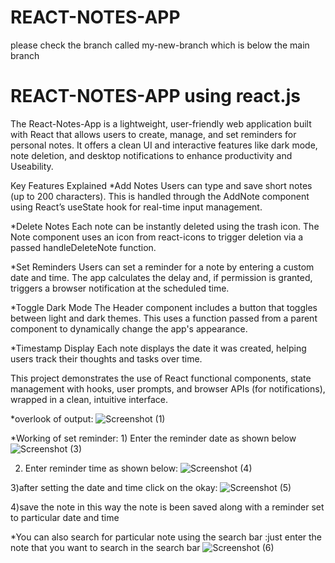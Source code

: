 # REACT-NOTES-APP
please check the branch called my-new-branch which is below the main branch



# REACT-NOTES-APP using react.js

The React-Notes-App is a lightweight, user-friendly web application built with React that allows users to create, manage, and set reminders for personal notes. It offers a clean UI and interactive features like dark mode, note deletion, and desktop notifications to enhance productivity and Useability.

Key Features Explained
*Add Notes
Users can type and save short notes (up to 200 characters). This is handled through the AddNote component using React’s useState hook for real-time input management.

*Delete Notes
Each note can be instantly deleted using the trash icon. The Note component uses an icon from react-icons to trigger deletion via a passed handleDeleteNote function.

*Set Reminders
Users can set a reminder for a note by entering a custom date and time. The app calculates the delay and, if permission is granted, triggers a browser notification at the scheduled time.

*Toggle Dark Mode
The Header component includes a button that toggles between light and dark themes. This uses a function passed from a parent component to dynamically change the app's appearance.

*Timestamp Display
Each note displays the date it was created, helping users track their thoughts and tasks over time.

This project demonstrates the use of React functional components, state management with hooks, user prompts, and browser APIs (for notifications), wrapped in a clean, intuitive interface.

*overlook of output:
![Screenshot (1)](https://github.com/user-attachments/assets/f1b30fda-cc1b-4968-b052-d142675f6e9e)

*Working of set reminder: 1) Enter the reminder date as shown below
![Screenshot (3)](https://github.com/user-attachments/assets/4e7c81a5-bd16-4bd4-bc8f-cce1ca3dd52b)

2) Enter reminder time as shown below:
![Screenshot (4)](https://github.com/user-attachments/assets/8b49712d-75d4-4208-8cc6-047b10d741bc)

3)after setting the date and time click on the okay:
![Screenshot (5)](https://github.com/user-attachments/assets/66443f2d-ab6a-4b05-a658-6ef1afef1709)

4)save the note
in this way the note is been saved along with a reminder set to particular date and time 

*You can also search for particular note using the search bar :just enter the note that you want to search in the search bar 
![Screenshot (6)](https://github.com/user-attachments/assets/7baa7ad6-44eb-4f38-b4ce-ad8fe1f3c3a5)
